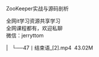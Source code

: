 ZooKeeper实战与源码剖析  

全网it学习资源共享学习<br>全网课程都有，欢迎私聊<br>微信：jerryttom<br>

| &nbsp;&nbsp;└──47丨结束语_[2].mp4 &nbsp;43.02M